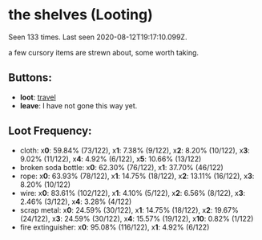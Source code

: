 # the shelves (Looting)

Seen 133 times. Last seen 2020-08-12T19:17:10.099Z.

a few cursory items are strewn about, some worth taking.

## Buttons:

- **loot**: [travel](travel-travel.md)
- **leave**: I have not gone this way yet.

## Loot Frequency:

  - cloth: x**0**: 59.84% (73/122), x**1**: 7.38% (9/122), x**2**: 8.20% (10/122), x**3**: 9.02% (11/122), x**4**: 4.92% (6/122), x**5**: 10.66% (13/122)
  - broken soda bottle: x**0**: 62.30% (76/122), x**1**: 37.70% (46/122)
  - rope: x**0**: 63.93% (78/122), x**1**: 14.75% (18/122), x**2**: 13.11% (16/122), x**3**: 8.20% (10/122)
  - wire: x**0**: 83.61% (102/122), x**1**: 4.10% (5/122), x**2**: 6.56% (8/122), x**3**: 2.46% (3/122), x**4**: 3.28% (4/122)
  - scrap metal: x**0**: 24.59% (30/122), x**1**: 14.75% (18/122), x**2**: 19.67% (24/122), x**3**: 24.59% (30/122), x**4**: 15.57% (19/122), x**10**: 0.82% (1/122)
  - fire extinguisher: x**0**: 95.08% (116/122), x**1**: 4.92% (6/122)